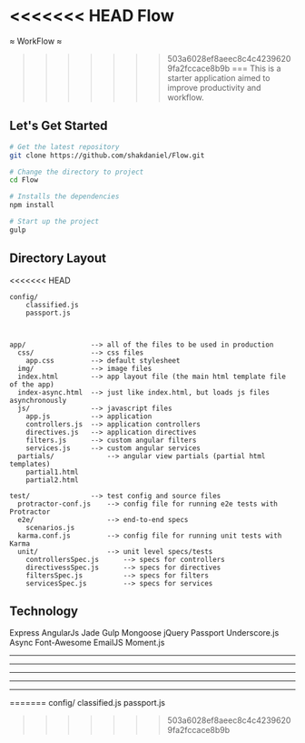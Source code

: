 <<<<<<< HEAD
Flow
=======
≈ WorkFlow ≈
>>>>>>> 503a6028ef8aeec8c4c42396209fa2fccace8b9b
===
This is a starter application aimed to improve productivity and workflow.

Let's Get Started
---
```bash
# Get the latest repository
git clone https://github.com/shakdaniel/Flow.git

# Change the directory to project
cd Flow

# Installs the dependencies
npm install

# Start up the project
gulp
```

Directory Layout
---
<<<<<<< HEAD

	config/
		classified.js
		passport.js



    app/                --> all of the files to be used in production
      css/              --> css files
        app.css         --> default stylesheet
      img/              --> image files
      index.html        --> app layout file (the main html template file of the app)
      index-async.html  --> just like index.html, but loads js files asynchronously
      js/               --> javascript files
        app.js          --> application
        controllers.js  --> application controllers
        directives.js   --> application directives
        filters.js      --> custom angular filters
        services.js     --> custom angular services
      partials/             --> angular view partials (partial html templates)
        partial1.html
        partial2.html

    test/               --> test config and source files
      protractor-conf.js    --> config file for running e2e tests with Protractor
      e2e/                  --> end-to-end specs
        scenarios.js
      karma.conf.js         --> config file for running unit tests with Karma
      unit/                 --> unit level specs/tests
        controllersSpec.js      --> specs for controllers
        directivessSpec.js      --> specs for directives
        filtersSpec.js          --> specs for filters
        servicesSpec.js         --> specs for services




Technology
---

Express
AngularJs
Jade
Gulp
Mongoose
jQuery
Passport
Underscore.js
Async
Font-Awesome
EmailJS
Moment.js


------

------

------

------

------
=======
	config/
		classified.js
		passport.js
>>>>>>> 503a6028ef8aeec8c4c42396209fa2fccace8b9b
